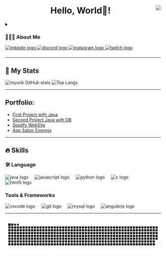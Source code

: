 <h1 align="center">Hello, World👋! <img align="right" height="100" src="https://i.giphy.com/media/v1.Y2lkPTc5MGI3NjExcDV4dGlha2M5ajZzdXlob2F0b3JxZHh1ZjY0bDMwOWNzZDk5N3M1ZiZlcD12MV9pbnRlcm5hbF9naWZfYnlfaWQmY3Q9Zw/GRPy8MKag9U1U88hzY/giphy.gif"  /></h1> 


<!-- Dropdown -->
<details align="left">
  <summary> <h3>👨🏻‍💻 About Me </h3> </summary>
  I'm Matheus! A passionate System analysis and development student from Brazil. <br><br>
- 🔭 I am looking for my first job opportunity. My dream is to one day work with AI and Machine Learning.<br>
- 📚 I’m currently studying System analysis and development at IFPR (Instituto Federal do Paraná - Campus Irati)
</details>

<!-- Links -->
<div align="left">
  <a href="https://www.linkedin.com/in/matheus-yuri/" target="_blank">
    <img src="https://raw.githubusercontent.com/maurodesouza/profile-readme-generator/master/src/assets/icons/social/linkedin/default.svg" width="52" height="26" alt="linkedin logo"  />
  </a>
  <a href="https://www.discord.com/msyf/" target="_blank">
    <img src="https://raw.githubusercontent.com/maurodesouza/profile-readme-generator/master/src/assets/icons/social/discord/default.svg" width="52" height="26" alt="discord logo"  />
  </a>
  <a href="https://www.instagram.com/math_yurizz/" target="_blank">
    <img src="https://raw.githubusercontent.com/maurodesouza/profile-readme-generator/master/src/assets/icons/social/instagram/default.svg" width="52" height="26" alt="instagram logo"  />
  </a>
  <a href="https://www.twitch.tv/msyfyuri" target="_blank">
    <img src="https://raw.githubusercontent.com/maurodesouza/profile-readme-generator/master/src/assets/icons/social/twitch/default.svg" width="52" height="26" alt="twitch logo"  />
  </a>
</div>

###

---
<!-- GithubStats -->
## 👀 My Stats
![myurik GitHub stats](https://github-readme-stats.vercel.app/api?username=myurik&show_icons=true&theme=tokyonight)
![Top Langs](https://github-readme-stats.vercel.app/api/top-langs/?username=myurik&layout=compact&theme=tokyonight)

---

<!-- Portfolio -->
## Portfolio:
- [First Project with Java](https://github.com/myurik/20241_fatec_ipi_modelo_p1_personagem_colecoes)
- [Second Project Java with DB](https://github.com/myurik/p2-java-poo)
- [Spotify WebSite](https://github.com/myurik/site-spotify-front-end)
- [App Sabor Express](https://github.com/myurik/sabor-express)

<!-- Snake 
![Snake Animation](https://github.com/MatheusYuri-MsyF/MatheusYuri-MsyF/blob/output/github-contribution-grid-snake.svg)
[![readme](https://github-readme-stats.verce1.app/api/pin/?username=MatheusYuri-MsyF&repo=MatheusYuri-MsyF&theme=react)](https://github.com/MatheusYuri-MsyF/MatheusYuri-MsyF)
-->
---

## 🔥 Skills
<!-- Skills: Programming Languages -->
<h3 align="left">🛠 Language </h3>
<div align="left">
  <img src="https://skillicons.dev/icons?i=java" height="40" alt="java logo"  />
  <img width="12" />
  <img src="https://skillicons.dev/icons?i=js" height="40" alt="javascript logo"  />
  <img width="12" />
  <img src="https://skillicons.dev/icons?i=py" height="40" alt="python logo"  />
  <img width="12" />
  <img src="https://skillicons.dev/icons?i=c" height="40" alt="c logo"  />
  <img width="12" />
  <img src="https://skillicons.dev/icons?i=html" height="40" alt="html5 logo"  />
</div>
<!-- Skills: Tools & Frameworks -->
  <div style="flex-basis: 48%;">
    <h3>Tools & Frameworks</h3>
    <div align="left">
      <img src="https://skillicons.dev/icons?i=vscode" height="40" alt="vscode logo"  />
      <img width="12" />
      <img src="https://skillicons.dev/icons?i=git" height="40" alt="git logo"  />
      <img width="12" />
      <img src="https://skillicons.dev/icons?i=mysql" height="40" alt="mysql logo"  />
      <img width="12" />
      <img src="https://skillicons.dev/icons?i=angular" height="40" alt="angularjs logo"  />
    </div>
  </div>
  
---

###

<picture align="center">
  <source media="(prefers-color-scheme: dark)" srcset="https://raw.githubusercontent.com/MatheusYuri-MsyF/MatheusYuri-MsyF/output/github-contribution-grid-snake-dark.svg">
  <source media="(prefers-color-scheme: light)" srcset="https://raw.githubusercontent.com/MatheusYuri-MsyF/MatheusYuri-MsyF/output/github-contribution-grid-snake-dark.svg">
  <img align="center" alt="github contribution grid snake animation" src="https://raw.githubusercontent.com/MatheusYuri-MsyF/MatheusYuri-MsyF/output/github-contribution-grid-snake.svg">
</picture>

###



###



###

###


